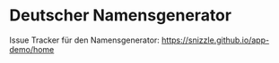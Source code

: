 # Deutscher Namensgenerator
Issue Tracker für den Namensgenerator: https://snizzle.github.io/app-demo/home

